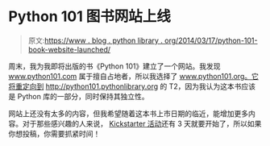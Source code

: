 # Python 101 图书网站上线

> 原文:[https://www . blog . python library . org/2014/03/17/python-101-book-website-launched/](https://www.blog.pythonlibrary.org/2014/03/17/python-101-book-website-launched/)

周末，我为我即将出版的书《Python 101》建立了一个网站。我发现 www.python101.com 属于擅自占地者，所以我选择了 www.python101.org。它将重定向到 http://python101.pythonlibrary.org 的 T2，因为我认为这本书应该是 Python 库的一部分，同时保持其独立性。

网站上还没有太多的内容，但我希望随着这本书上市日期的临近，能增加更多内容。对于那些感兴趣的人来说， [Kickstarter 活动](https://www.kickstarter.com/projects/34257246/python-101-programming-from-start-to-finish)还有 3 天就要开始了，所以如果你想投稿，你需要抓紧时间！